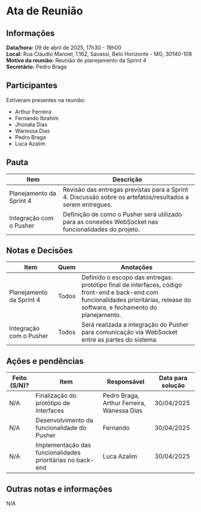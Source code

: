 
# Ata de Reunião

## Informações

**Data/hora:** 09 de abril de 2025, 17h30 - 19h00  
**Local:** Rua Cláudio Manoel, 1.162, Savassi, Belo Horizonte - MG, 30140-108  
**Motivo da reunião:** Reunião de planejamento da Sprint 4 </br>
**Secretário:** Pedro Braga

## Participantes

Estiveram presentes na reunião:

- Arthur Ferreira
- Fernando Ibrahim
- Jhonata Dias
- Wanessa Dias
- Pedro Braga
- Luca Azalim

## Pauta

| Item                      | Descrição                                                                                                                     |
| ------------------------- | ----------------------------------------------------------------------------------------------------------------------------- |
| Planejamento da Sprint 4   | Revisão das entregas previstas para a Sprint 4. Discussão sobre os artefatos/resultados a serem entregues. |
| Integração com o Pusher    | Definição de como o Pusher será utilizado para as conexões WebSocket nas funcionalidades do projeto.                        |

## Notas e Decisões

| Item                      | Quem  | Anotações                                                                                                |
| ------------------------- | ----- | -------------------------------------------------------------------------------------------------------- |
| Planejamento da Sprint 4   | Todos | Definido o escopo das entregas: protótipo final de interfaces, código front-end e back-end com funcionalidades prioritárias, release do software, e fechamento do planejamento. |
| Integração com o Pusher    | Todos | Será realizada a integração do Pusher para comunicação via WebSocket entre as partes do sistema.          |

## Ações e pendências

| Feito (S/N)? | Item                              | Responsável       | Data para solução |
| ------------ | --------------------------------- | ----------------- | ----------------- |
| N/A          | Finalização do protótipo de interfaces | Pedro Braga, Arthur Ferreira, Wanessa Dias      | 30/04/2025        |
| N/A          | Desenvolvimento da funcionalidade do Pusher | Fernando      | 30/04/2025        |
| N/A          | Implementação das funcionalidades prioritárias no back-end | Luca Azalim | 30/04/2025        |

## Outras notas e informações

N/A
